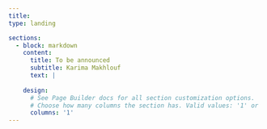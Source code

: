 ```yaml
---
title:
type: landing

sections:
  - block: markdown
    content:
      title: To be announced
      subtitle: Karima Makhlouf
      text: |
        
    design:
      # See Page Builder docs for all section customization options.
      # Choose how many columns the section has. Valid values: '1' or '2'.
      columns: '1'
---
```

